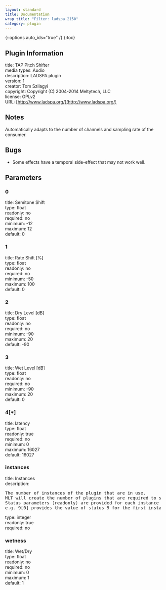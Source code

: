 ```yaml
---
layout: standard
title: Documentation
wrap_title: "Filter: ladspa.2150"
category: plugin
---
```

{::options auto_ids="true" /}
{:toc}

## Plugin Information

title: TAP Pitch Shifter  
media types:
Audio  
description: LADSPA plugin  
version: 1  
creator: Tom Szilagyi  
copyright: Copyright (C) 2004-2014 Meltytech, LLC  
license: GPLv2  
URL: [http://www.ladspa.org/](http://www.ladspa.org/)  

## Notes

Automatically adapts to the number of channels and sampling rate of the consumer.
## Bugs

* Some effects have a temporal side-effect that may not work well.

## Parameters

### 0

title: Semitone Shift    
type: float  
readonly: no  
required: no  
minimum: -12  
maximum: 12  
default: 0  

### 1

title: Rate Shift [%]    
type: float  
readonly: no  
required: no  
minimum: -50  
maximum: 100  
default: 0  

### 2

title: Dry Level [dB]    
type: float  
readonly: no  
required: no  
minimum: -90  
maximum: 20  
default: -90  

### 3

title: Wet Level [dB]    
type: float  
readonly: no  
required: no  
minimum: -90  
maximum: 20  
default: 0  

### 4[*]

title: latency    
type: float  
readonly: true  
required: no  
minimum: 0  
maximum: 16027  
default: 16027  

### instances

title: Instances    
description:
<pre>
The number of instances of the plugin that are in use.
MLT will create the number of plugins that are required to support the number of audio channels.
Status parameters (readonly) are provided for each instance and are accessed by specifying the instance number after the identifier (starting at zero).
e.g. 9[0] provides the value of status 9 for the first instance.
</pre>
type: integer  
readonly: true  
required: no  

### wetness

title: Wet/Dry    
type: float  
readonly: no  
required: no  
minimum: 0  
maximum: 1  
default: 1  

